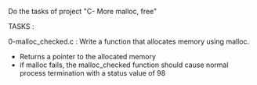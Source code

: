 Do the tasks of project "C- More malloc, free"

TASKS :

0-malloc_checked.c : Write a function that allocates memory using malloc.
- Returns a pointer to the allocated memory
- if malloc fails, the malloc_checked function should cause normal process termination with a status value of 98